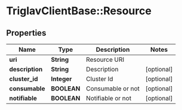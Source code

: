 # TriglavClientBase::Resource

## Properties
Name | Type | Description | Notes
------------ | ------------- | ------------- | -------------
**uri** | **String** | Resource URI | 
**description** | **String** | Description | [optional] 
**cluster_id** | **Integer** | Cluster Id | [optional] 
**consumable** | **BOOLEAN** | Consumable or not | [optional] 
**notifiable** | **BOOLEAN** | Notifiable or not | [optional] 


